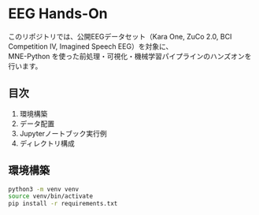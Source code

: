 # EEG Hands-On

このリポジトリでは、公開EEGデータセット（Kara One, ZuCo 2.0, BCI Competition IV, Imagined Speech EEG）を対象に、  
MNE-Python を使った前処理・可視化・機械学習パイプラインのハンズオンを行います。

## 目次

1. 環境構築  
2. データ配置  
3. Jupyterノートブック実行例  
4. ディレクトリ構成  

## 環境構築

```bash
python3 -m venv venv
source venv/bin/activate
pip install -r requirements.txt